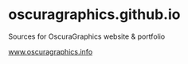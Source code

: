 # oscuragraphics.github.io
Sources for OscuraGraphics website &amp; portfolio

www.oscuragraphics.info
